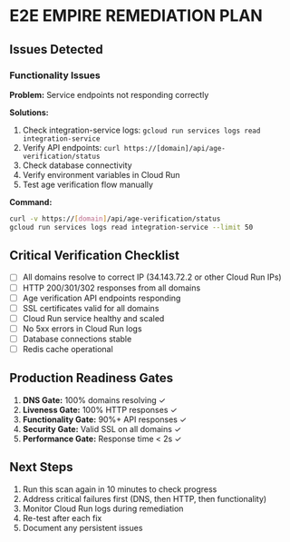 # E2E EMPIRE REMEDIATION PLAN

## Issues Detected

### Functionality Issues

**Problem:** Service endpoints not responding correctly

**Solutions:**
1. Check integration-service logs: `gcloud run services logs read integration-service`
2. Verify API endpoints: `curl https://[domain]/api/age-verification/status`
3. Check database connectivity
4. Verify environment variables in Cloud Run
5. Test age verification flow manually

**Command:**
```bash
curl -v https://[domain]/api/age-verification/status
gcloud run services logs read integration-service --limit 50
```


## Critical Verification Checklist

- [ ] All domains resolve to correct IP (34.143.72.2 or other Cloud Run IPs)
- [ ] HTTP 200/301/302 responses from all domains
- [ ] Age verification API endpoints responding
- [ ] SSL certificates valid for all domains
- [ ] Cloud Run service healthy and scaled
- [ ] No 5xx errors in Cloud Run logs
- [ ] Database connections stable
- [ ] Redis cache operational

## Production Readiness Gates

1. **DNS Gate:** 100% domains resolving ✓
2. **Liveness Gate:** 100% HTTP responses ✓
3. **Functionality Gate:** 90%+ API responses ✓
4. **Security Gate:** Valid SSL on all domains ✓
5. **Performance Gate:** Response time < 2s ✓

## Next Steps

1. Run this scan again in 10 minutes to check progress
2. Address critical failures first (DNS, then HTTP, then functionality)
3. Monitor Cloud Run logs during remediation
4. Re-test after each fix
5. Document any persistent issues

